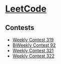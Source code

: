 # [LeetCode](https://leetcode.com/)


## Contests
* [Weekly Contest 319](https://github.com/smartsammy787/LeetCodeContests/tree/main/LeetcodeContests/src/WeeklyContest319)
* [BiWeekly Contest 92](https://github.com/smartsammy787/LeetCodeContests/tree/main/LeetcodeContests/src/BiWeeklyContest92)
* [Weekly Contest 321](https://github.com/smartsammy787/LeetCodeContests/tree/main/LeetcodeContests/src/WeeklyContest321)
* [Weekly Contest 322](https://github.com/smartsammy787/LeetCodeContests/tree/main/LeetcodeContests/src/WeeklyContest322)
